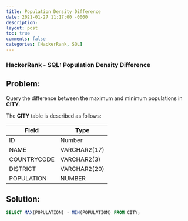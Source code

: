 ```yaml
---
title: Population Density Difference
date: 2021-01-27 11:17:00 -0000
description: 
layout: post
toc: true
comments: false
categories: [HackerRank, SQL]
---
```


### HackerRank - SQL: Population Density Difference

## Problem:

Query the difference between the maximum and minimum populations in **CITY**.

The **CITY** table is described as follows: 

| Field | Type |
| ----------- | ----------- |
| ID | Number |
| NAME | VARCHAR2(17) |
| COUNTRYCODE | VARCHAR2(3) |
| DISTRICT | VARCHAR2(20) |
| POPULATION | NUMBER |

## Solution:

```sql
SELECT MAX(POPULATION) - MIN(POPULATION) FROM CITY;
```